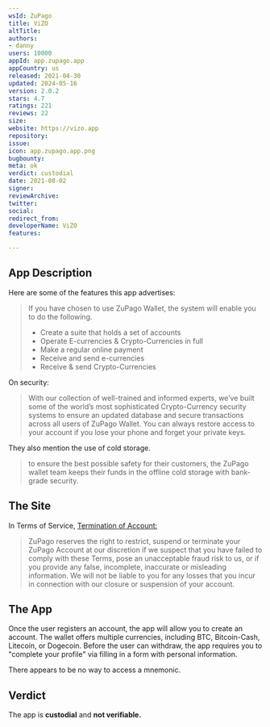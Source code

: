 ```yaml
---
wsId: ZuPago
title: ViZO
altTitle: 
authors:
- danny
users: 10000
appId: app.zupago.app
appCountry: us
released: 2021-04-30
updated: 2024-05-16
version: 2.0.2
stars: 4.7
ratings: 221
reviews: 22
size: 
website: https://vizo.app
repository: 
issue: 
icon: app.zupago.app.png
bugbounty: 
meta: ok
verdict: custodial
date: 2021-08-02
signer: 
reviewArchive: 
twitter: 
social: 
redirect_from: 
developerName: ViZO
features: 

---
```


## App Description

Here are some of the features this app advertises:

> If you have chosen to use ZuPago Wallet, the system will enable you to do the following.
>
> - Create a suite that holds a set of accounts
> - Operate E-currencies & Crypto-Currencies in full
> - Make a regular online payment
> - Receive and send e-currencies
> - Receive & send Crypto-Currencies

On security:

> With our collection of well-trained and informed experts, we’ve built some of the world’s most sophisticated Crypto-Currency security systems to ensure an updated database and secure transactions across all users of ZuPago Wallet. You can always restore access to your account if you lose your phone and forget your private keys.

They also mention the use of cold storage.

> to ensure the best possible safety for their customers, the ZuPago wallet team keeps their funds in the offline cold storage with bank-grade security.

## The Site

In Terms of Service, [Termination of Account:](https://zupago.app/terms-of-service)

> ZuPago reserves the right to restrict, suspend or terminate your ZuPago Account at our discretion if we suspect that you have failed to comply with these Terms, pose an unacceptable fraud risk to us, or if you provide any false, incomplete, inaccurate or misleading information. We will not be liable to you for any losses that you incur in connection with our closure or suspension of your account. 

## The App

Once the user registers an account, the app will allow you to create an account. The wallet offers multiple currencies, including BTC, Bitcoin-Cash, Litecoin, or Dogecoin. Before the user can withdraw, the app requires you to "complete your profile" via filling in a form with personal information.

There appears to be no way to access a mnemonic. 

## Verdict

The app is **custodial** and **not verifiable.**